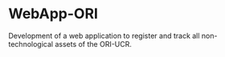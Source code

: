 # WebApp-ORI
Development of a web application to register and track all non-technological assets of the ORI-UCR.
